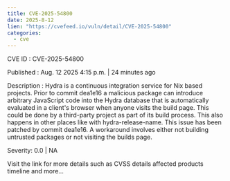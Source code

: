 ```yaml
--- 
title: CVE-2025-54800
date: 2025-8-12
lien: "https://cvefeed.io/vuln/detail/CVE-2025-54800"
categories:
  - cve
---
```


CVE ID : CVE-2025-54800

Published :  Aug. 12
2025
4:15 p.m. | 24 minutes ago

Description : Hydra is a continuous integration service for Nix based projects. Prior to commit dea1e16
a malicious package can introduce arbitrary JavaScript code into the Hydra database that is automatically evaluated in a client's browser when anyone visits the build page. This could be done by a third-party project as part of its build process. This also happens in other places like with hydra-release-name. This issue has been patched by commit dea1e16. A workaround involves either not building untrusted packages or not visiting the builds page.

Severity: 0.0 | NA

Visit the link for more details
such as CVSS details
affected products
timeline
and more...
